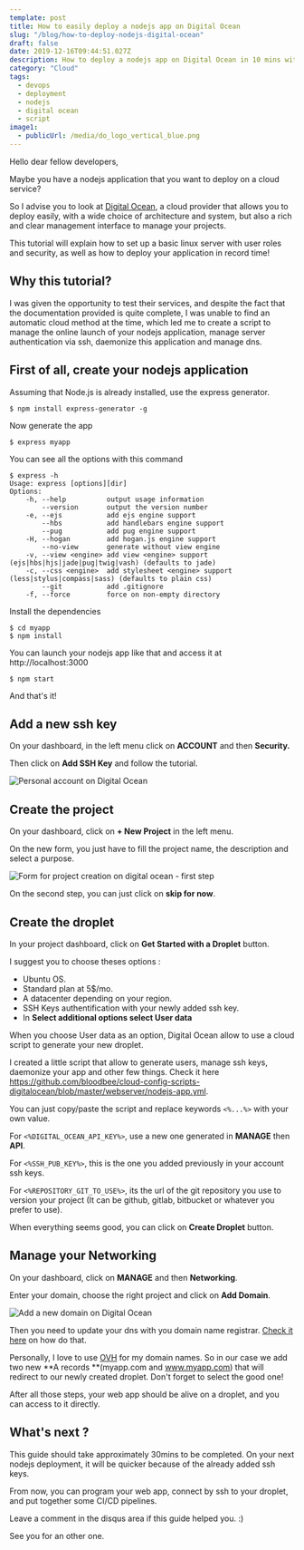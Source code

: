 ```yaml
---
template: post
title: How to easily deploy a nodejs app on Digital Ocean
slug: "/blog/how-to-deploy-nodejs-digital-ocean"
draft: false
date: 2019-12-16T09:44:51.027Z
description: How to deploy a nodejs app on Digital Ocean in 10 mins with a basic script.
category: "Cloud"
tags:
  - devops
  - deployment
  - nodejs
  - digital ocean
  - script
image1: 
  - publicUrl: /media/do_logo_vertical_blue.png
---
```

Hello dear fellow developers,

Maybe you have a nodejs application that you want to deploy on a cloud service?

So I advise you to look at [Digital Ocean](https://www.digitalocean.com/), a cloud provider that allows you to deploy easily, with a wide choice of architecture and system, but also a rich and clear management interface to manage your projects.

This tutorial will explain how to set up a basic linux server with user roles and security, as well as how to deploy your application in record time!

## Why this tutorial?

I was given the opportunity to test their services, and despite the fact that the documentation provided is quite complete, I was unable to find an automatic cloud method at the time, which led me to create a script to manage the online launch of your nodejs application, manage server authentication via ssh, daemonize this application and manage dns.

## First of all, create your nodejs application

Assuming that Node.js is already installed, use the express generator.

`$ npm install express-generator -g`

Now generate the app

`$ express myapp`

You can see all the options with this command

```
$ express -h
Usage: express [options][dir]
Options:
    -h, --help          output usage information
        --version       output the version number
    -e, --ejs           add ejs engine support
        --hbs           add handlebars engine support
        --pug           add pug engine support
    -H, --hogan         add hogan.js engine support
        --no-view       generate without view engine
    -v, --view <engine> add view <engine> support (ejs|hbs|hjs|jade|pug|twig|vash) (defaults to jade)
    -c, --css <engine>  add stylesheet <engine> support (less|stylus|compass|sass) (defaults to plain css)
        --git           add .gitignore
    -f, --force         force on non-empty directory
```

Install the dependencies

```
$ cd myapp
$ npm install
```

You can launch your nodejs app like that and access it at http://localhost:3000

`$ npm start`

And that's it!

## Add a new ssh key

On your dashboard, in the left menu click on **ACCOUNT** and then **Security.**

Then click on **Add SSH Key** and follow the tutorial.

![Personal account on Digital Ocean](/media/capture-d’écran-2019-12-16-à-13.43.05.png "Personal account on Digital Ocean")

## Create the project

On your dashboard, click on **+ New Project** in the left menu.

On the new form, you just have to fill the project name, the description and select a purpose.

![Form for project creation on digital ocean - first step](/media/capture-d’écran-2019-12-16-à-13.36.02.png "Form for project creation on digital ocean - first step")

On the second step, you can just click on **skip for now**.

## Create the droplet

In your project dashboard, click on **Get Started with a Droplet** button.

I suggest you to choose theses options :

* Ubuntu OS.
* Standard plan at 5$/mo.
* A datacenter depending on your region.
* SSH Keys authentification with your newly added ssh key.
* In **Select additional options **select** User data**

When you choose User data as an option, Digital Ocean allow to use a cloud script to generate your new droplet.

I created a little script that allow to generate users, manage ssh keys, daemonize your app and other few things. Check it here <https://github.com/bloodbee/cloud-config-scripts-digitalocean/blob/master/webserver/nodejs-app.yml>.

You can just copy/paste the script and replace keywords `<%...%>` with your own value.

For `<%DIGITAL_OCEAN_API_KEY%>`, use a new one generated in **MANAGE** then **API**.

For `<%SSH_PUB_KEY%>`, this is the one you added previously in your account ssh keys.

For `<%REPOSITORY_GIT_TO_USE%>`, its the url of the git repository you use to version your project (It can be github, gitlab, bitbucket or whatever you prefer to use).

When everything seems good, you can click on **Create Droplet** button.

## Manage your Networking

On your dashboard, click on **MANAGE** and then **Networking**.

Enter your domain, choose the right project and click on **Add Domain**.

![Add a new domain on Digital Ocean](/media/capture-d’écran-2019-12-16-à-13.50.29.png "Add a new domain on Digital Ocean")

Then you need to update your dns with you domain name registrar. [Check it here](https://www.digitalocean.com/community/tutorials/how-to-point-to-digitalocean-nameservers-from-common-domain-registrars) on how do that.

Personally, I love to use [OVH](https://www.ovh.com/) for my domain names. So in our case we add two new **A records **(myapp.com and www.myapp.com) that will redirect to our newly created droplet. Don't forget to select the good one!

After all those steps, your web app should be alive on a droplet, and you can access to it directly.

## What's next ?

This guide should take approximately 30mins to be completed. On your next nodejs deployment, it will be quicker because of the already added ssh keys.

From now, you can program your web app, connect by ssh to your droplet, and put together some CI/CD pipelines.

Leave a comment in the disqus area if this guide helped you. :)

See you for an other one.
